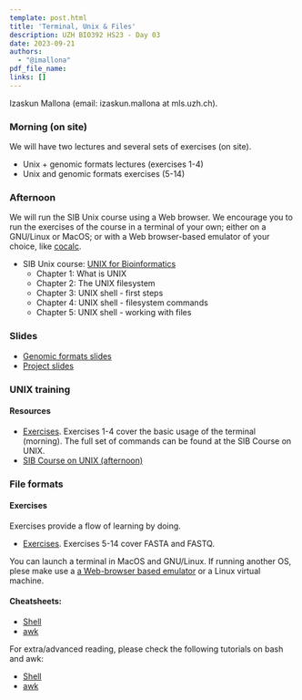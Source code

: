```yaml
---
template: post.html
title: 'Terminal, Unix & Files'
description: UZH BIO392 HS23 - Day 03
date: 2023-09-21
authors:
  - "@imallona"
pdf_file_name: 
links: []
---
```


Izaskun Mallona (email: izaskun.mallona at mls.uzh.ch).

### Morning (on site)

We will have two lectures and several sets of exercises (on site).

* Unix + genomic formats lectures (exercises 1-4)
* Unix and genomic formats exercises (5-14)

### Afternoon

We will run the SIB Unix course using a Web browser. We encourage you to run the exercises of the course in a terminal of your own; either on a GNU/Linux or MacOS; or with a Web browser-based emulator of your choice, like [cocalc](https://cocalc.com/app?anonymous=terminal).

* SIB Unix course: [UNIX for Bioinformatics](https://edu.sib.swiss/pluginfile.php/2878/mod_resource/content/4/couselab-html/content.html)
   - Chapter 1: What is UNIX
   - Chapter 2: The UNIX filesystem
   - Chapter 3: UNIX shell - first steps
   - Chapter 4: UNIX shell - filesystem commands
   - Chapter 5: UNIX shell - working with files

<!--more-->

### Slides

* [Genomic formats slides](https://github.com/compbiozurich/UZH-BIO392/blob/master/course-material/2022/imallona/genomic_file_formats.pdf)
* [Project slides](https://github.com/compbiozurich/UZH-BIO392/blob/master/course-material/2022/imallona/bio392_project.pdf)


### UNIX training

#### Resources

* [Exercises](https://github.com/compbiozurich/UZH-BIO392/blob/master/course-material/2022/imallona/exercises.md). Exercises 1-4 cover the basic usage of the terminal (morning). The full set of commands can be found at the SIB Course on UNIX.
* [SIB Course on UNIX (afternoon)](https://edu.sib.swiss/pluginfile.php/2878/mod_resource/content/4/couselab-html/content.html)

### File formats

#### Exercises

Exercises provide a flow of learning by doing.

* [Exercises](https://github.com/compbiozurich/UZH-BIO392/blob/master/course-material/2022/imallona/exercises.md). Exercises 5-14 cover FASTA and FASTQ.

You can launch a terminal in MacOS and GNU/Linux. If running another OS, plese make use a [a Web-browser based emulator](https://cocalc.com/app?anonymous=terminal) or a Linux virtual machine.

#### Cheatsheets:

* [Shell](https://files.fosswire.com/2007/08/fwunixref.pdf)
* [awk](https://gist.github.com/Rafe/3102414)

For extra/advanced reading, please check the following tutorials on bash and awk:

* [Shell](http://www.grymoire.com/Unix/Sh.html)
* [awk](http://www.grymoire.com/Unix/Awk.html)
